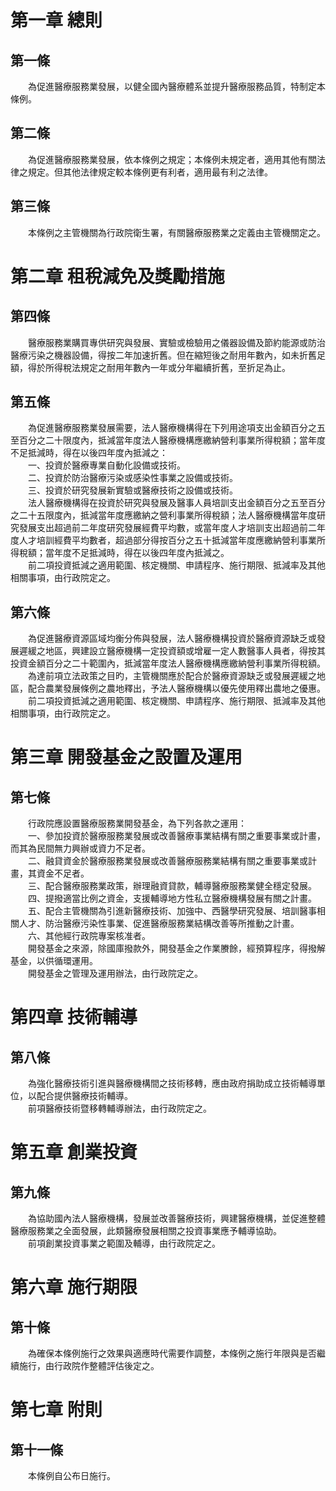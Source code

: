 第一章  總則
============
第一條 
-------
　　為促進醫療服務業發展，以健全國內醫療體系並提升醫療服務品質，特制定本條例。  


第二條 
-------
　　為促進醫療服務業發展，依本條例之規定；本條例未規定者，適用其他有關法律之規定。但其他法律規定較本條例更有利者，適用最有利之法律。  


第三條 
-------
　　本條例之主管機關為行政院衛生署，有關醫療服務業之定義由主管機關定之。  


第二章  租稅減免及獎勵措施
==========================
第四條 
-------
　　醫療服務業購買專供研究與發展、實驗或檢驗用之儀器設備及節約能源或防治醫療污染之機器設備，得按二年加速折舊。但在縮短後之耐用年數內，如未折舊足額，得於所得稅法規定之耐用年數內一年或分年繼續折舊，至折足為止。  


第五條 
-------
　　為促進醫療服務業發展需要，法人醫療機構得在下列用途項支出金額百分之五至百分之二十限度內，抵減當年度法人醫療機構應繳納營利事業所得稅額；當年度不足抵減時，得在以後四年度內抵減之：  
　　一、投資於醫療專業自動化設備或技術。  
　　二、投資於防治醫療污染或感染性事業之設備或技術。  
　　三、投資於研究發展新實驗或醫療技術之設備或技術。  
　　法人醫療機構得在投資於研究與發展及醫事人員培訓支出金額百分之五至百分之二十五限度內，抵減當年度應繳納之營利事業所得稅額；法人醫療機構當年度研究發展支出超過前二年度研究發展經費平均數，或當年度人才培訓支出超過前二年度人才培訓經費平均數者，超過部分得按百分之五十抵減當年度應繳納營利事業所得稅額；當年度不足抵減時，得在以後四年度內抵減之。  
　　前二項投資抵減之適用範圍、核定機關、申請程序、施行期限、抵減率及其他相關事項，由行政院定之。  


第六條 
-------
　　為促進醫療資源區域均衡分佈與發展，法人醫療機構投資於醫療資源缺乏或發展遲緩之地區，興建設立醫療機構一定投資額或增雇一定人數醫事人員者，得按其投資金額百分之二十範圍內，抵減當年度法人醫療機構應繳納營利事業所得稅額。  
　　為達前項立法政策之目旳，主管機關應於配合於醫療資源缺乏或發展遲緩之地區，配合農業發展條例之農地釋出，予法人醫療機構以優先使用釋出農地之優惠。  
　　前二項投資抵減之適用範圍、核定機關、申請程序、施行期限、抵減率及其他相關事項，由行政院定之。  


第三章  開發基金之設置及運用
============================
第七條 
-------
　　行政院應設置醫療服務業開發基金，為下列各款之運用：  
　　一、參加投資於醫療服務業發展或改善醫療事業結構有關之重要事業或計畫，而其為民間無力興辦或資力不足者。  
　　二、融貸資金於醫療服務業發展或改善醫療服務業結構有關之重要事業或計畫，其資金不足者。  
　　三、配合醫療服務業政策，辦理融資貸款，輔導醫療服務業健全穩定發展。  
　　四、提撥適當比例之資金，支援輔導地方性私立醫療機構發展有關之計畫。  
　　五、配合主管機關為引進新醫療技術、加強中、西醫學研究發展、培訓醫事相關人才、防治醫療污染性事業、促進醫療服務業結構改善等所推動之計畫。  
　　六、其他經行政院專案核准者。  
　　開發基金之來源，除國庫撥款外，開發基金之作業賸餘，經預算程序，得撥解基金，以供循環運用。  
　　開發基金之管理及運用辦法，由行政院定之。  


第四章  技術輔導
================
第八條 
-------
　　為強化醫療技術引進與醫療機構間之技術移轉，應由政府捐助成立技術輔導單位，以配合提供醫療技術輔導。  
　　前項醫療技術暨移轉輔導辦法，由行政院定之。  


第五章  創業投資
================
第九條 
-------
　　為協助國內法人醫療機構，發展並改善醫療技術，興建醫療機構，並促進整體醫療服務業之全面發展，此類醫療發展相關之投資事業應予輔導協助。  
　　前項創業投資事業之範圍及輔導，由行政院定之。  


第六章  施行期限
================
第十條 
-------
　　為確保本條例施行之效果與適應時代需要作調整，本條例之施行年限與是否繼續施行，由行政院作整體評估後定之。  


第七章  附則
============
第十一條 
---------
　　本條例自公布日施行。